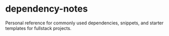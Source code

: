 # dependency-notes
Personal reference for commonly used dependencies, snippets, and starter templates for fullstack projects.
